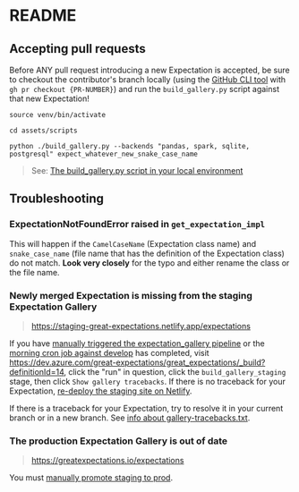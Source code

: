 README
======

## Accepting pull requests

Before ANY pull request introducing a new Expectation is accepted, be sure to checkout the contributor's branch locally (using the [GitHub CLI tool](https://cli.github.com) with `gh pr checkout {PR-NUMBER}`) and run the `build_gallery.py` script against that new Expectation!

```
source venv/bin/activate

cd assets/scripts

python ./build_gallery.py --backends "pandas, spark, sqlite, postgresql" expect_whatever_new_snake_case_name
```

> See: [The build_gallery.py script in your local environment](https://github.com/great-expectations/great_expectations/blob/develop/docs/expectation_gallery/1-the-build_gallery.py-script.md#the-build_gallerypy-script-in-your-local-environment)

## Troubleshooting

### ExpectationNotFoundError raised in `get_expectation_impl`

This will happen if the `CamelCaseName` (Expectation class name) and `snake_case_name` (file name that has the definition of the Expectation class) do not match. **Look very closely** for the typo and either rename the class or the file name.

### Newly merged Expectation is missing from the staging Expectation Gallery

> https://staging-great-expectations.netlify.app/expectations

If you have [manually triggered the expectation_gallery pipeline](https://github.com/great-expectations/great_expectations/blob/develop/docs/expectation_gallery/1-the-build_gallery.py-script.md#manually-triggered-pipeline) or the [morning cron job against develop](https://github.com/great-expectations/great_expectations/blob/develop/docs/expectation_gallery/1-the-build_gallery.py-script.md#the-build_gallerypy-script-in-ci) has completed, visit <https://dev.azure.com/great-expectations/great_expectations/_build?definitionId=14>, click the "run" in question, click the `build_gallery_staging` stage, then click `Show gallery tracebacks`. If there is no traceback for your Expectation, [re-deploy the staging site on Netlify](https://github.com/great-expectations/great_expectations/blob/develop/docs/expectation_gallery/2-managing-the-expectation-gallery-site.md#re-deploy-the-staging-site).

If there is a traceback for your Expectation, try to resolve it in your current branch or in a new branch. See [info about gallery-tracebacks.txt](https://github.com/great-expectations/great_expectations/blob/develop/docs/expectation_gallery/1-the-build_gallery.py-script.md#gallery-tracebackstxt).

### The production Expectation Gallery is out of date

> https://greatexpectations.io/expectations

You must [manually promote staging to prod](https://github.com/great-expectations/great_expectations/blob/develop/docs/expectation_gallery/2-managing-the-expectation-gallery-site.md#manually-promote-staging-to-prod).
